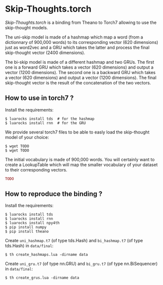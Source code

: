 # Skip-Thoughts.torch

*Skip-Thoughts.torch* is a binding from Theano to Torch7 allowing to use the skip-thought models.

The uni-skip model is made of a hashmap which map a word (from a dictionnary of 900,000 words) to its corresponding vector (620 dimensions) just as word2vec and a GRU which takes the latter and process the final skip-thought vector (2400 dimensions).

The bi-skip model is made of a different hashmap and two GRUs. The first one is a forward GRU which takes a vector (620 dimensions) and output a vector (1200 dimensions). The second one is a backward GRU which takes a vector (620 dimensions) and output a vector (1200 dimensions). The final skip-thought vector is the result of the concatenation of the two vectors.

## How to use in torch7 ?

Install the requirements:
```
$ luarocks install tds  # for the hashmap
$ luarocks install rnn  # for the GRU
```

We provide several torch7 files to be able to easly load the skip-thought model of your choice:
```
$ wget TODO
$ wget TODO
```

The initial vocabulary is made of 900,000 words. You will certainly want to create a LookupTable which will map the smaller vocabulary of your dataset to their corresponding vectors.
```lua
TODO
```

## How to reproduce the binding ?

Install the requirements:
```
$ luarocks install tds
$ luarocks install rnn
$ luarocks install npy4th
$ pip install numpy
$ pip install theano
```

Create `uni_hashmap.t7` (of type tds.Hash) and `bi_hashmap.t7` (of type tds.Hash) in `data/final`:
```
$ th create_hashmaps.lua -dirname data
```

Create `uni_gru.t7` (of type nn.GRU) and `bi_gru.t7` (of type nn.BiSequencer) in `data/final`:
```
$ th create_grus.lua -dirname data
```

